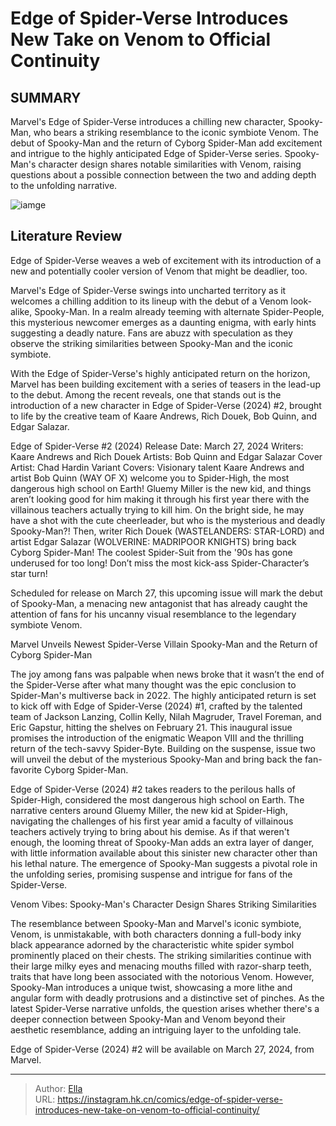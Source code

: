 # Edge of Spider-Verse Introduces New Take on Venom to Official Continuity


## SUMMARY 



  Marvel&#39;s Edge of Spider-Verse introduces a chilling new character, Spooky-Man, who bears a striking resemblance to the iconic symbiote Venom.   The debut of Spooky-Man and the return of Cyborg Spider-Man add excitement and intrigue to the highly anticipated Edge of Spider-Verse series.   Spooky-Man&#39;s character design shares notable similarities with Venom, raising questions about a possible connection between the two and adding depth to the unfolding narrative.  

![iamge](https://static1.srcdn.com/wordpress/wp-content/uploads/2023/12/edge-of-spiderverse-2-cover-featuring-spooky-man.jpg)

## Literature Review

Edge of Spider-Verse weaves a web of excitement with its introduction of a new and potentially cooler version of Venom that might be deadlier, too.




Marvel&#39;s Edge of Spider-Verse swings into uncharted territory as it welcomes a chilling addition to its lineup with the debut of a Venom look-alike, Spooky-Man. In a realm already teeming with alternate Spider-People, this mysterious newcomer emerges as a daunting enigma, with early hints suggesting a deadly nature. Fans are abuzz with speculation as they observe the striking similarities between Spooky-Man and the iconic symbiote.




With the Edge of Spider-Verse&#39;s highly anticipated return on the horizon, Marvel has been building excitement with a series of teasers in the lead-up to the debut. Among the recent reveals, one that stands out is the introduction of a new character in Edge of Spider-Verse (2024) #2, brought to life by the creative team of Kaare Andrews, Rich Douek, Bob Quinn, and Edgar Salazar.

 Edge of Spider-Verse #2 (2024)                 Release Date:  March 27, 2024    Writers:  Kaare Andrews and Rich Douek    Artists:  Bob Quinn and Edgar Salazar    Cover Artist:  Chad Hardin    Variant Covers:     Visionary talent Kaare Andrews and artist Bob Quinn (WAY OF X) welcome you to Spider-High, the most dangerous high school on Earth! Gluemy Miller is the new kid, and things aren’t looking good for him making it through his first year there with the villainous teachers actually trying to kill him. On the bright side, he may have a shot with the cute cheerleader, but who is the mysterious and deadly Spooky-Man?! Then, writer Rich Douek (WASTELANDERS: STAR-LORD) and artist Edgar Salazar (WOLVERINE: MADRIPOOR KNIGHTS) bring back Cyborg Spider-Man! The coolest Spider-Suit from the &#39;90s has gone underused for too long! Don’t miss the most kick-ass Spider-Character’s star turn!   






Scheduled for release on March 27, this upcoming issue will mark the debut of Spooky-Man, a menacing new antagonist that has already caught the attention of fans for his uncanny visual resemblance to the legendary symbiote Venom.


 Marvel Unveils Newest Spider-Verse Villain Spooky-Man and the Return of Cyborg Spider-Man 
          

The joy among fans was palpable when news broke that it wasn’t the end of the Spider-Verse after what many thought was the epic conclusion to Spider-Man&#39;s multiverse back in 2022. The highly anticipated return is set to kick off with Edge of Spider-Verse (2024) #1, crafted by the talented team of Jackson Lanzing, Collin Kelly, Nilah Magruder, Travel Foreman, and Eric Gapstur, hitting the shelves on February 21. This inaugural issue promises the introduction of the enigmatic Weapon VIII and the thrilling return of the tech-savvy Spider-Byte. Building on the suspense, issue two will unveil the debut of the mysterious Spooky-Man and bring back the fan-favorite Cyborg Spider-Man.




Edge of Spider-Verse (2024) #2 takes readers to the perilous halls of Spider-High, considered the most dangerous high school on Earth. The narrative centers around Gluemy Miller, the new kid at Spider-High, navigating the challenges of his first year amid a faculty of villainous teachers actively trying to bring about his demise. As if that weren&#39;t enough, the looming threat of Spooky-Man adds an extra layer of danger, with little information available about this sinister new character other than his lethal nature. The emergence of Spooky-Man suggests a pivotal role in the unfolding series, promising suspense and intrigue for fans of the Spider-Verse.



 Venom Vibes: Spooky-Man&#39;s Character Design Shares Striking Similarities 
          

The resemblance between Spooky-Man and Marvel&#39;s iconic symbiote, Venom, is unmistakable, with both characters donning a full-body inky black appearance adorned by the characteristic white spider symbol prominently placed on their chests. The striking similarities continue with their large milky eyes and menacing mouths filled with razor-sharp teeth, traits that have long been associated with the notorious Venom. However, Spooky-Man introduces a unique twist, showcasing a more lithe and angular form with deadly protrusions and a distinctive set of pinches. As the latest Spider-Verse narrative unfolds, the question arises whether there&#39;s a deeper connection between Spooky-Man and Venom beyond their aesthetic resemblance, adding an intriguing layer to the unfolding tale.




Edge of Spider-Verse (2024) #2 will be available on March 27, 2024, from Marvel.



---

> Author: [Ella](https://instagram.hk.cn/)  
> URL: https://instagram.hk.cn/comics/edge-of-spider-verse-introduces-new-take-on-venom-to-official-continuity/  

